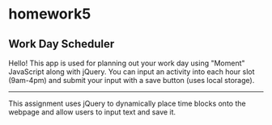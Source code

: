 # homework5
Work Day Scheduler
----------------------------------------------------------------------------------------------------------------------------------
Hello! This app is used for planning out your work day using "Moment" JavaScript along with jQuery.
You can input an activity into each hour slot (9am-4pm) and submit
your input with a save button (uses local storage).

----------------------------------------------------------------------------------------------------------------------------------
This assignment uses jQuery to dynamically place time blocks onto the webpage and allow users to input text and save it.

